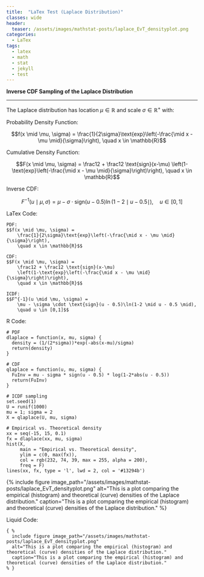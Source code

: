```yaml
---
title:  "LaTex Test (Laplace Distribution)"
classes: wide
header:
  teaser: /assets/images/mathstat-posts/laplace_EvT_densityplot.png
categories:
  - LaTex
tags:
  - latex
  - math
  - stat
  - jekyll
  - test
---
```


**Inverse CDF Sampling of the Laplace Distribution**

---

The Laplace distribution has location $\mu \in \mathbb{R}$ and scale $\sigma \in \mathbb{R}^+$ with:

Probability Density Function: 

$$f(x \mid \mu, \sigma) = 
    \frac{1}{2\sigma}\text{exp}\left(-\frac{\mid x - \mu \mid}{\sigma}\right), 
    \quad x \in \mathbb{R}$$

Cumulative Density Function: 

$$F(x \mid \mu, \sigma) = 
    \frac12 + \frac12 \text{sign}(x-\mu)
    \left(1-\text{exp}\left(-\frac{\mid x - \mu \mid}{\sigma}\right)\right), 
    \quad x \in \mathbb{R}$$

Inverse CDF: 

$$F^{-1}(u \mid \mu, \sigma) = 
    \mu - \sigma \cdot \text{sign}(u - 0.5)\ln(1-2 \mid u - 0.5 \mid), 
    \quad u \in [0,1]$$

LaTex Code:
```
PDF:
$$f(x \mid \mu, \sigma) = 
    \frac{1}{2\sigma}\text{exp}\left(-\frac{\mid x - \mu \mid}{\sigma}\right), 
    \quad x \in \mathbb{R}$$

CDF:
$$F(x \mid \mu, \sigma) = 
    \frac12 + \frac12 \text{sign}(x-\mu)
    \left(1-\text{exp}\left(-\frac{\mid x - \mu \mid}{\sigma}\right)\right), 
    \quad x \in \mathbb{R}$$

ICDF:
$$F^{-1}(u \mid \mu, \sigma) = 
    \mu - \sigma \cdot \text{sign}(u - 0.5)\ln(1-2 \mid u - 0.5 \mid), 
    \quad u \in [0,1]$$
```

R Code:
```
# PDF
dlaplace = function(x, mu, sigma) {
  density = (1/(2*sigma))*exp(-abs(x-mu)/sigma)
  return(density)
}

# CDF
qlaplace = function(u, mu, sigma) {
  FuInv = mu - sigma * sign(u - 0.5) * log(1-2*abs(u - 0.5))
  return(FuInv)
}

# ICDF sampling
set.seed(1)
U = runif(1000)
mu = 1; sigma = 2
X = qlaplace(U, mu, sigma)

# Empirical vs. Theoretical density
xx = seq(-15, 15, 0.1)
fx = dlaplace(xx, mu, sigma)
hist(X, 
     main = "Empirical vs. Theoretical density", 
     ylim = c(0, max(fx)), 
     col = rgb(232, 74, 39, max = 255, alpha = 200),
     freq = F)
lines(xx, fx, type = 'l', lwd = 2, col = '#13294b')
```

{% include figure image_path="/assets/images/mathstat-posts/laplace_EvT_densityplot.png" alt="This is a plot comparing the empirical (histogram) and theoretical (curve) densities of the Laplace distribution." caption="This is a plot comparing the empirical (histogram) and theoretical (curve) densities of the Laplace distribution." %}

Liquid Code:
```
{ %
  include figure image_path="/assets/images/mathstat-posts/laplace_EvT_densityplot.png"
  alt="This is a plot comparing the empirical (histogram) and theoretical (curve) densities of the Laplace distribution."
  caption="This is a plot comparing the empirical (histogram) and theoretical (curve) densities of the Laplace distribution."
% }
```